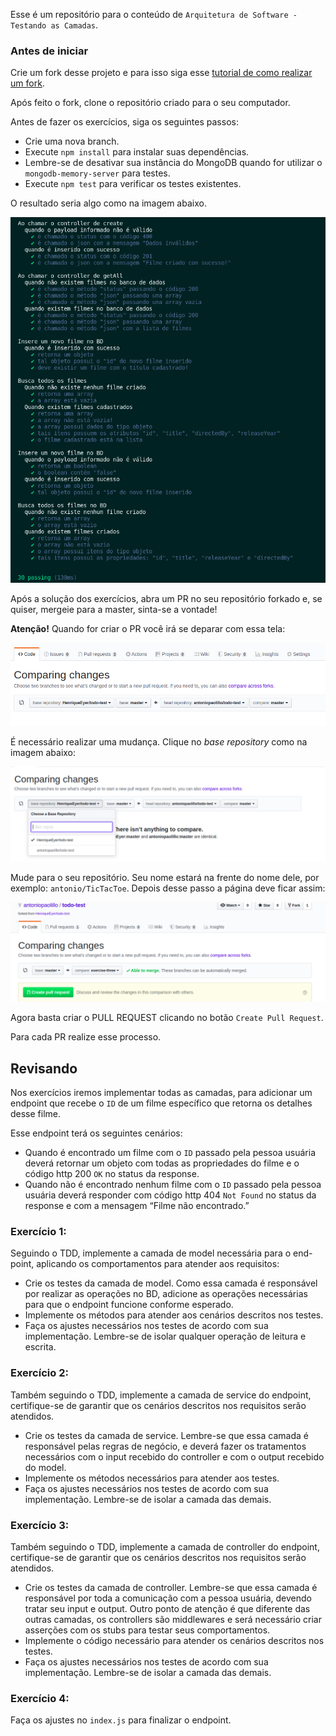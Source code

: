 Esse é um repositório para o conteúdo de `Arquitetura de Software - Testando as Camadas`.

### Antes de iniciar

Crie um fork desse projeto e para isso siga esse [tutorial de como realizar um fork](https://guides.github.com/activities/forking/).

Após feito o fork, clone o repositório criado para o seu computador.

Antes de fazer os exercícios, siga os seguintes passos:

- Crie uma nova branch.
- Execute `npm install` para instalar suas dependências.
- Lembre-se de desativar sua instância do MongoDB quando for utilizar o `mongodb-memory-server` para testes.
- Execute `npm test` para verificar os testes existentes.

O resultado seria algo como na imagem abaixo.

![Saída do comando npm test](images/npm-test.png)

Após a solução dos exercícios, abra um PR no seu repositório forkado e, se quiser, mergeie para a master, sinta-se a vontade!

**Atenção!** Quando for criar o PR você irá se deparar com essa tela:

![PR do exercício](images/example-pr.png)

É necessário realizar uma mudança. Clique no _base repository_ como na imagem abaixo:

![Mudando a base do repositório](images/change-base.png)

Mude para o seu repositório. Seu nome estará na frente do nome dele, por exemplo: `antonio/TicTacToe`. Depois desse passo a página deve ficar assim:

![Após mudança](images/after-change.png)

Agora basta criar o PULL REQUEST clicando no botão `Create Pull Request`.

Para cada PR realize esse processo.

## Revisando

Nos exercícios iremos implementar todas as camadas, para adicionar um endpoint que recebe o `ID` de um filme específico que retorna os detalhes desse filme.

Esse endpoint terá os seguintes cenários:

- Quando é encontrado um filme com o `ID` passado pela pessoa usuária deverá retornar um objeto com todas as propriedades do filme e o código http 200 `OK` no status da response.
- Quando não é encontrado nenhum filme com o `ID` passado pela pessoa usuária deverá responder com código http 404 `Not Found` no status da response e com a mensagem “Filme não encontrado.”

### Exercício 1:

Seguindo o TDD, implemente a camada de model necessária para o end-point, aplicando os comportamentos para atender aos requisitos:

- Crie os testes da camada de model. Como essa camada é responsável por realizar as operações no BD, adicione as operações necessárias para que o endpoint funcione conforme esperado.
- Implemente os métodos para atender aos cenários descritos nos testes.
- Faça os ajustes necessários nos testes de acordo com sua implementação. Lembre-se de isolar qualquer operação de leitura e escrita.

### Exercício 2:

Também seguindo o TDD, implemente a camada de service do endpoint, certifique-se de garantir que os cenários descritos nos requisitos serão atendidos.

- Crie os testes da camada de service. Lembre-se que essa camada é responsável pelas regras de negócio, e deverá fazer os tratamentos necessários com o input recebido do controller e com o output recebido do model.
- Implemente os métodos necessários para atender aos testes.
- Faça os ajustes necessários nos testes de acordo com sua implementação. Lembre-se de isolar a camada das demais.

### Exercício 3:

Também seguindo o TDD, implemente a camada de controller do endpoint, certifique-se de garantir que os cenários descritos nos requisitos serão atendidos.

- Crie os testes da camada de controller. Lembre-se que essa camada é responsável por toda a comunicação com a pessoa usuária, devendo tratar seu input e output. Outro ponto de atenção é que diferente das outras camadas, os controllers são middlewares e será necessário criar asserções com os stubs para testar seus comportamentos.
- Implemente o código necessário para atender os cenários descritos nos testes.
- Faça os ajustes necessários nos testes de acordo com sua implementação. Lembre-se de isolar a camada das demais.

### Exercício 4:

Faça os ajustes no `index.js` para finalizar o endpoint.
